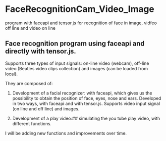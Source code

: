 # FaceRecognitionCam_Video_Image
program with faceapi and tensor.js for recognition of face in image, vidfeo off line and video on line

## Face recognition program using faceapi and directly with tensor.js.

Supports three types of input signals: on-line video (webcam), off-line video (Beatles video clips collection) and images (can be loaded from local).

They are composed of:

1. Development of a facial recognizer: with faceapi, which gives us the possibility to obtain the position of face, eyes, nose and ears.  Developed in two ways, with faceapi and with tensor.js.  Supports video input signal (on line and off line) and images.

2. Development of a play video:##   simulating the you tube play video, with different functions.



I will be adding new functions and improvements over time.
